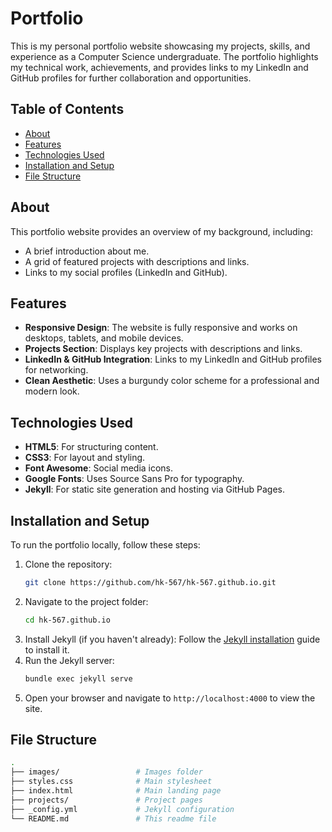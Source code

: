 # Portfolio

This is my personal portfolio website showcasing my projects, skills, and experience as a Computer Science undergraduate. The portfolio highlights my technical work, achievements, and provides links to my LinkedIn and GitHub profiles for further collaboration and opportunities.

## Table of Contents
- [About](#about)
- [Features](#features)
- [Technologies Used](#technologies-used)
- [Installation and Setup](#installation-and-setup)
- [File Structure](#file-structure)

## About

This portfolio website provides an overview of my background, including:
- A brief introduction about me.
- A grid of featured projects with descriptions and links.
- Links to my social profiles (LinkedIn and GitHub).

## Features
- **Responsive Design**: The website is fully responsive and works on desktops, tablets, and mobile devices.
- **Projects Section**: Displays key projects with descriptions and links.
- **LinkedIn & GitHub Integration**: Links to my LinkedIn and GitHub profiles for networking.
- **Clean Aesthetic**: Uses a burgundy color scheme for a professional and modern look.

## Technologies Used
- **HTML5**: For structuring content.
- **CSS3**: For layout and styling.
- **Font Awesome**: Social media icons.
- **Google Fonts**: Uses Source Sans Pro for typography.
- **Jekyll**: For static site generation and hosting via GitHub Pages.

## Installation and Setup

To run the portfolio locally, follow these steps:

1. Clone the repository:
   ```bash
   git clone https://github.com/hk-567/hk-567.github.io.git
2. Navigate to the project folder:
   ```bash
   cd hk-567.github.io
3. Install Jekyll (if you haven't already): Follow the [Jekyll installation](https://jekyllrb.com/docs/installation/) guide to install it.
4. Run the Jekyll server:
   ```bash
   bundle exec jekyll serve
5. Open your browser and navigate to `http://localhost:4000` to view the site.

## File Structure
  ```bash
.
├── images/                 # Images folder  
├── styles.css              # Main stylesheet
├── index.html              # Main landing page
├── projects/               # Project pages
├── _config.yml             # Jekyll configuration
└── README.md               # This readme file

